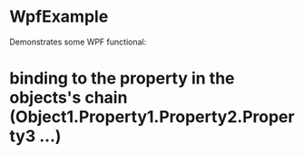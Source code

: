 WpfExample
=================

Demonstrates some WPF functional:
# binding to the property in the objects's chain (Object1.Property1.Property2.Property3 ...)